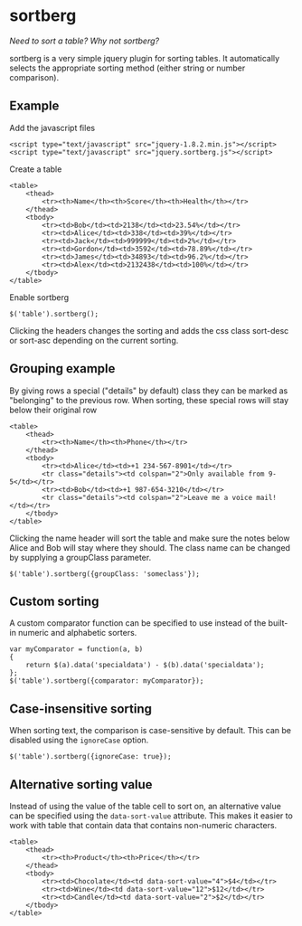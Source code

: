 sortberg
========
_Need to sort a table? Why not sortberg?_

sortberg is a very simple jquery plugin for sorting tables. It automatically selects the appropriate sorting method (either string or number comparison).

Example
-------
Add the javascript files

	<script type="text/javascript" src="jquery-1.8.2.min.js"></script>
	<script type="text/javascript" src="jquery.sortberg.js"></script>
	
Create a table

	<table>
		<thead>
			<tr><th>Name</th><th>Score</th><th>Health</th></tr>
		</thead>
		<tbody>
			<tr><td>Bob</td><td>2138</td><td>23.54%</td></tr>
			<tr><td>Alice</td><td>338</td><td>39%</td></tr>
			<tr><td>Jack</td><td>999999</td><td>2%</td></tr>
			<tr><td>Gordon</td><td>3592</td><td>78.89%</td></tr>
			<tr><td>James</td><td>34893</td><td>96.2%</td></tr>
			<tr><td>Alex</td><td>2132438</td><td>100%</td></tr>
		</tbody>
	</table>
	
Enable sortberg

	$('table').sortberg();
	
Clicking the headers changes the sorting and adds the css class sort-desc or sort-asc depending on the current sorting.


Grouping example
----------------
By giving rows a special ("details" by default) class they can be marked as "belonging" to the previous row. When sorting, these special rows will stay below their original row

	<table>
		<thead>
			<tr><th>Name</th><th>Phone</th></tr>
		</thead>
		<tbody>
			<tr><td>Alice</td><td>+1 234-567-8901</td></tr>
			<tr class="details"><td colspan="2">Only available from 9-5</td></tr>
			<tr><td>Bob</td><td>+1 987-654-3210</td></tr>
			<tr class="details"><td colspan="2">Leave me a voice mail!</td></tr>
		</tbody>
	</table>

Clicking the name header will sort the table and make sure the notes below Alice and Bob will stay where they should.
The class name can be changed by supplying a groupClass parameter.

	$('table').sortberg({groupClass: 'someclass'});


Custom sorting
--------------
A custom comparator function can be specified to use instead of the built-in numeric and alphabetic sorters.

	var myComparator = function(a, b)
	{
		return $(a).data('specialdata') - $(b).data('specialdata');
	};
	$('table').sortberg({comparator: myComparator});


Case-insensitive sorting
------------------------
When sorting text, the comparison is case-sensitive by default. This can be disabled using the `ignoreCase` option.

    $('table').sortberg({ignoreCase: true});


Alternative sorting value
-------------------------
Instead of using the value of the table cell to sort on, an alternative value can be specified using the `data-sort-value` attribute. This makes it easier to work with table that contain data that contains non-numeric characters.

	<table>
		<thead>
			<tr><th>Product</th><th>Price</th></tr>
		</thead>
		<tbody>
			<tr><td>Chocolate</td><td data-sort-value="4">$4</td></tr>
			<tr><td>Wine</td><td data-sort-value="12">$12</td></tr>
			<tr><td>Candle</td><td data-sort-value="2">$2</td></tr>
		</tbody>
	</table>
